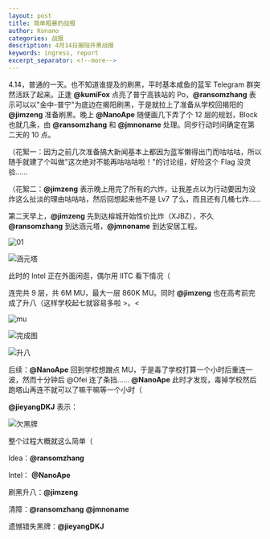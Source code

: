 ```yaml
---
layout: post
title: 简单粗暴的战报
author: Konano
categories: 战报
description: 4月14日揭阳开黑战报
keywords: ingress, report
excerpt_separator: <!--more-->
---
```


4.14，普通的一天。也不知道谁提及的刷黑，平时基本咸鱼的蓝军 Telegram 群突然活跃了起来。正逢 **@kumiFox** 点亮了普宁高铁站的 Po，**@ransomzhang** 表示可以以"金中-普宁"为底边在揭阳刷黑，于是就拉上了准备从学校回揭阳的 **@jimzeng** 准备刷黑。晚上 **@NanoApe** 随便画几下弄了个 12 层的规划，Block 也就几条，由 **@ransomzhang** 和 **@jmnoname** 处理。同步行动时间确定在第二天的 10 点。

<!--more-->

（花絮一：因为之前几次准备搞大新闻基本上都因为蓝军懒得出门而咕咕咕，所以随手就建了个叫做"这次绝对不能再咕咕咕啦！"的讨论组，好险这个 Flag 没灵验……

（花絮二：**@jimzeng** 表示晚上用完了所有的六炸，让我差点以为行动要因为没炸这么扯淡的理由咕咕咕，然后回想起来他不是 Lv7 了么，而且还有几桶七炸……

第二天早上，**@jimzeng** 先到达榕城开始性价比炸（XJBZ），不久 **@ransomzhang** 到达涵元塔，**@jmnoname** 到达安居工程。

![01](http://upload-images.jianshu.io/upload_images/3807877-cdb82055b9524557.png?imageMogr2/auto-orient/strip%7CimageView2/2/w/1240)

![涵元塔](http://upload-images.jianshu.io/upload_images/3807877-f22b77fc5696287c.jpg?imageMogr2/auto-orient/strip%7CimageView2/2/w/1240)

此时的 Intel 正在外面闲逛，偶尔用 IITC 看下情况（

连完共 9 层，共 6M MU，最大一层 860K MU。同时 **@jimzeng** 也在高考前完成了升八（这样学校起七就容易多啦 >。<

![mu](http://upload-images.jianshu.io/upload_images/3807877-b2ea4141c59abe7c.jpg?imageMogr2/auto-orient/strip%7CimageView2/2/w/1240)

![完成图](http://upload-images.jianshu.io/upload_images/3807877-5c83abdb923f545e.jpg?imageMogr2/auto-orient/strip%7CimageView2/2/w/1240)

![升八](http://upload-images.jianshu.io/upload_images/3807877-8cdaf82387bb3234.jpg?imageMogr2/auto-orient/strip%7CimageView2/2/w/1240)

后续：**@NanoApe** 回到学校想蹭点 MU，于是毒了学校打算一个小时后重连一波，然而十分钟后 @Ofei 连了条挡…… **@NanoApe** 此时才发现，毒掉学校然后跑塔山再连不就可以了嘛干嘛等一个小时（

**@jieyangDKJ** 表示：

![欠黑牌](http://upload-images.jianshu.io/upload_images/3807877-212bb2ed546a7f19.png?imageMogr2/auto-orient/strip%7CimageView2/2/w/1240)

整个过程大概就这么简单（

Idea：**@ransomzhang**

Intel： **@NanoApe**

刷黑升八：**@jimzeng**

清障：**@ransomzhang** **@jmnoname**

遗憾错失黑牌：**@jieyangDKJ**
